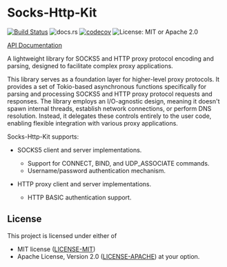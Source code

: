 # Socks-Http-Kit

[![Build Status](https://github.com/Brainmaker/Socks-Http-Kit/actions/workflows/ci.yml/badge.svg)](https://github.com/Brainmaker/Socks-Http-Kit/actions/workflows/ci.yml)
![docs.rs](https://img.shields.io/docsrs/socks-http-kit)
[![codecov](https://codecov.io/github/Brainmaker/Socks-Http-Kit/graph/badge.svg?token=J0G7UXPAER)](https://codecov.io/github/Brainmaker/Socks-Http-Kit)
![License: MIT or Apache 2.0](https://img.shields.io/badge/license-MIT%20or%20Apache%202.0-blue)

[API Documentation](https://docs.rs/socks-http-kit/latest/socks-http-kit/)

A lightweight library for SOCKS5 and HTTP proxy protocol encoding and parsing,
designed to facilitate complex proxy applications.

This library serves as a foundation layer for higher-level proxy protocols.
It provides a set of Tokio-based asynchronous functions specifically for
parsing and processing SOCKS5 and HTTP proxy protocol requests and responses.
The library employs an I/O-agnostic design, meaning it doesn't spawn internal
threads, establish network connections, or perform DNS resolution.
Instead, it delegates these controls entirely to the user code,
enabling flexible integration with various proxy applications.

Socks-Http-Kit supports:

- SOCKS5 client and server implementations.
    - Support for CONNECT, BIND, and UDP_ASSOCIATE commands.
    - Username/password authentication mechanism.

- HTTP proxy client and server implementations.
    - HTTP BASIC authentication support.

## License

This project is licensed under either of
- MIT license ([LICENSE-MIT](http://opensource.org/licenses/MIT))
- Apache License, Version 2.0 ([LICENSE-APACHE](http://www.apache.org/licenses/LICENSE-2.0)) at your option.
